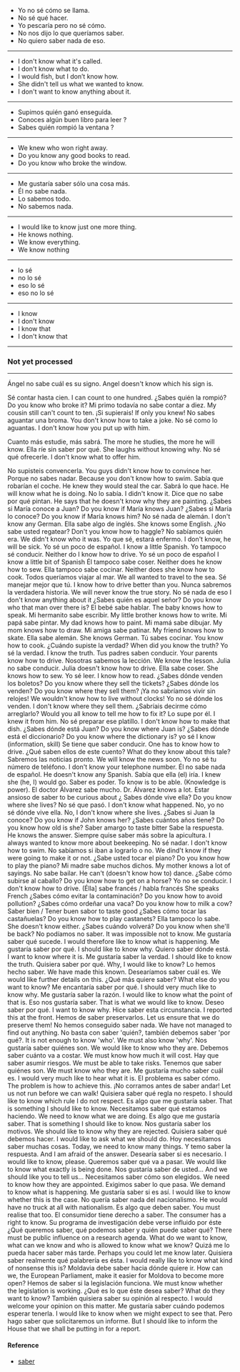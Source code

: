 
- Yo no sé cómo se llama.
- No sé qué hacer.
- Yo pescaría pero no sé cómo.
- No nos dijo lo que queríamos saber.
- No quiero saber nada de eso.
---
- I don't know what it's called.
- I don't know what to do.
- I would fish, but I don’t know how.
- She didn't tell us what we wanted to know.
- I don't want to know anything about it.
---
- Supimos quién ganó enseguida.
- Conoces algún buen libro para leer ?
- Sabes quién rompió la ventana ?
---
- We knew who won right away.
- Do you know any good books to read.
- Do you know who broke the window.
---
- Me gustaría saber sólo una cosa más.
- Él no sabe nada.
- Lo sabemos todo.
- No sabemos nada.
---
- I would like to know just one more thing.
- He knows nothing.
- We know everything.
- We know nothing
---
- lo sé
- no lo sé
- eso lo sé
- eso no lo sé
---
- I know
- I don't know
- I know that
- I don't know that
---

### Not yet processed

---

Ángel no sabe cuál es su signo.
Angel doesn't know which his sign is.

Sé contar hasta cien.
I can count to one hundred.
¿Sabes quién la rompió?
Do you know who broke it?
Mi primo todavía no sabe contar a diez.
My cousin still can't count to ten.
¡Si supierais!
If only you knew!
No sabes aguantar una broma.
You don't know how to take a joke.
No sé como lo aguantas.
I don't know how you put up with him.


Cuanto más estudie, más sabrá.
The more he studies, the more he will know.
Ella ríe sin saber por qué.
She laughs without knowing why.
No sé qué ofrecerle.
I don't know what to offer him.

No supisteis convencerla.
You guys didn't know how to convince her.
Porque no sabes nadar.
Because you don't know how to swim.
Sabía que robarían el coche.
He knew they would steal the car.
Sabrá lo que hace.
He will know what he is doing.
No lo sabía.
I didn't know it.
Dice que no sabe por qué pintan.
He says that he doesn't know why they are painting.
¿Sabes si María conoce a Juan?
Do you know if María knows Juan?
¿Sabes si María lo conoce?
Do you know if María knows him?
No sé nada de alemán.
I don't know any German.
Ella sabe algo de inglés.
She knows some English.
¿No sabe usted regatear?
Don't you know how to haggle?
No sabíamos quién era.
We didn't know who it was.
Yo que sé, estará enfermo.
I don't know, he will be sick.
Yo sé un poco de español.
I know a little Spanish.
Yo tampoco sé conducir.
Neither do I know how to drive.
Yo sé un poco de español
I know a little bit of Spanish
Él tampoco sabe coser.
Neither does he know how to sew.
Ella tampoco sabe cocinar.
Neither does she know how to cook.
Todos queríamos viajar al mar.
We all wanted to travel to the sea.
Sé manejar mejor que tú.
I know how to drive better than you.
Nunca sabremos la verdadera historia.
We will never know the true story.
No sé nada de eso
I don't know anything about it
¿Sabes quién es aquel señor?
Do you know who that man over there is?
El bebé sabe hablar.
The baby knows how to speak.
Mi hermanito sabe escribir.
My little brother knows how to write.
Mi papá sabe pintar.
My dad knows how to paint.
Mi mamá sabe dibujar.
My mom knows how to draw.
Mi amiga sabe patinar.
My friend knows how to skate.
Ella sabe alemán.
She knows German.
Tú sabes cocinar.
You know how to cook.
¿Cuándo supiste la verdad?
When did you know the truth?
Yo sé la verdad.
I know the truth.
Tus padres saben conducir.
Your parents know how to drive.
Nosotras sabemos la lección.
We know the lesson.
Julia no sabe conducir.
Julia doesn't know how to drive.
Ella sabe coser.
She knows how to sew.
Yo sé leer.
I know how to read.
¿Sabes dónde venden los boletos?
Do you know where they sell the tickets?
¿Sabes dónde los venden?
Do you know where they sell them?
¡Ya no sabríamos vivir sin relojes!
We wouldn't know how to live without clocks!
Yo no sé dónde los venden.
I don't know where they sell them.
¿Sabríais decirme cómo arreglarlo?
Would you all know to tell me how to fix it?
Lo supe por él.
I knew it from him.
No sé preparar ese platillo.
I don't know how to make that dish.
¿Sabes dónde está Juan?
Do you know where Juan is?
¿Sabes dónde está el diccionario?
Do you know where the dictionary is?
yo sé
I know (information, skill)
Se tiene que saber conducir.
One has to know how to drive.
¿Qué saben ellos de este cuento?
What do they know about this tale?
Sabremos las noticias pronto.
We will know the news soon.
Yo no sé tu número de teléfono.
I don't know your telephone number.
Él no sabe nada de español.
He doesn't know any Spanish.
Sabía que ella (el) iría.
I knew she (he, I) would go.
Saber es poder.
To know is to be able. (Knowledge is power).
El doctor Álvarez sabe mucho.
Dr. Álvarez knows a lot.
Estar ansioso de saber
to be curious about
¿ Sabes dónde vive ella?
Do you know where she lives?
No sé que pasó.
I don't know what happened.
No, yo no sé dónde vive ella.
No, I don't know where she lives.
¿Sabes si Juan la conoce?
Do you know if John knows her?
¿Sabes cuántos años tiene?
Do you know how old is she?
Saber amargo
to taste bitter
Sabe la respuesta.
He knows the answer.
Siempre quise saber más sobre la apicultura.
I always wanted to know more about beekeeping.
No sé nadar.
I don't know how to swim.
No sabíamos si iban a lograrlo o no.
We dind't know if they were going to make it or not.
¿Sabe usted tocar el piano?
Do you know how to play the piano?
Mi madre sabe muchos dichos.
My mother knows a lot of sayings.
No sabe bailar.
He can't (doesn't know how to) dance.
¿Sabe cómo subirse al caballo?
Do you know how to get on a horse?
Yo no se conducir.
I don't know how to drive.
(Élla] sabe francés / habla francés
She speaks French
¿Sabes cómo evitar la contaminación?
Do you know how to avoid pollution?
¿Sabes cómo ordeñar una vaca?
Do you know how to milk a cow?
Saber bien / Tener buen sabor
to taste good
¿Sabes cómo tocar las castañuelas?
Do you know how to play castanets?
Ella tampoco lo sabe.
She doesn't know either.
¿Sabes cuándo volverá?
Do you know when she'll be back?
No podíamos no saber.
It was impossible not to know.
Me gustaría saber qué sucede.
I would therefore like to know what is happening.
Me gustaría saber por qué.
I should like to know why.
Quiero saber dónde está.
I want to know where it is.
Me gustaría saber la verdad.
I should like to know the truth.
Quisiera saber por qué.
Why, I would like to know?
Lo hemos hecho saber.
We have made this known.
Desearíamos saber cuál es.
We would like further details on this.
¿Qué más quiere saber?
What else do you want to know?
Me encantaría saber por qué.
I should very much like to know why.
Me gustaría saber la razón.
I would like to know what the point of that is.
Eso nos gustaría saber.
That is what we would like to know.
Deseo saber por qué.
I want to know why.
Hice saber esta circunstancia.
I reported this at the front.
Hemos de saber preservarlos.
Let us ensure that we do preserve them!
No hemos conseguido saber nada.
We have not managed to find out anything.
No basta con saber 'quién?, también debemos saber 'por qué?.
It is not enough to know 'who'. We must also know 'why'.
Nos gustaría saber quiénes son.
We would like to know who they are.
Debemos saber cuánto va a costar.
We must know how much it will cost.
Hay que saber asumir riesgos.
We must be able to take risks.
Tenemos que saber quiénes son.
We must know who they are.
Me gustaría mucho saber cuál es.
I would very much like to hear what it is.
El problema es saber cómo.
The problem is how to achieve this.
¡No corramos antes de saber andar!
Let us not run before we can walk!
Quisiera saber qué regla no respeto.
I should like to know which rule I do not respect.
Es algo que me gustaría saber.
That is something I should like to know.
Necesitamos saber qué estamos haciendo.
We need to know what we are doing.
Es algo que me gustaría saber.
That is something I should like to know.
Nos gustaría saber los motivos.
We should like to know why they are rejected.
Quisiera saber qué debemos hacer.
I would like to ask what we should do.
Hoy necesitamos saber muchas cosas.
Today, we need to know many things.
Y temo saber la respuesta.
And I am afraid of the answer.
Desearía saber si es necesario.
I would like to know, please.
Queremos saber qué va a pasar.
We would like to know what exactly is being done.
Nos gustaría saber de usted...
And we should like you to tell us...
Necesitamos saber cómo son elegidos.
We need to know how they are appointed.
Exigimos saber lo que pasa.
We demand to know what is happening.
Me gustaría saber si es así.
I would like to know whether this is the case.
No quería saber nada del nacionalismo.
He would have no truck at all with nationalism.
Es algo que deben saber.
You must realise that too.
El consumidor tiene derecho a saber.
The consumer has a right to know.
Su programa de investigación debe verse influido por éste ¿Qué queremos saber, qué podemos saber y quién puede saber qué?
There must be public influence on a research agenda. What do we want to know, what can we know and who is allowed to know what we know?
Quizá me lo pueda hacer saber más tarde.
Perhaps you could let me know later.
Quisiera saber realmente qué palabrería es ésta.
I would really like to know what kind of nonsense this is?
Moldavia debe saber hacia dónde quiere ir.
How can we, the European Parliament, make it easier for Moldova to become more open?
Hemos de saber si la legislación funciona.
We must know whether the legislation is working.
¿Qué es lo que éste desea saber?
What do they want to know?
También quisiera saber su opinión al respecto.
I would welcome your opinion on this matter.
Me gustaría saber cuándo podemos esperar tenerla.
I would like to know when we might expect to see that.
Pero hago saber que solicitaremos un informe.
But I should like to inform the House that we shall be putting in for a report.

#### Reference

- [saber](https://www.123teachme.com/translated_sentences/sp/saber)
